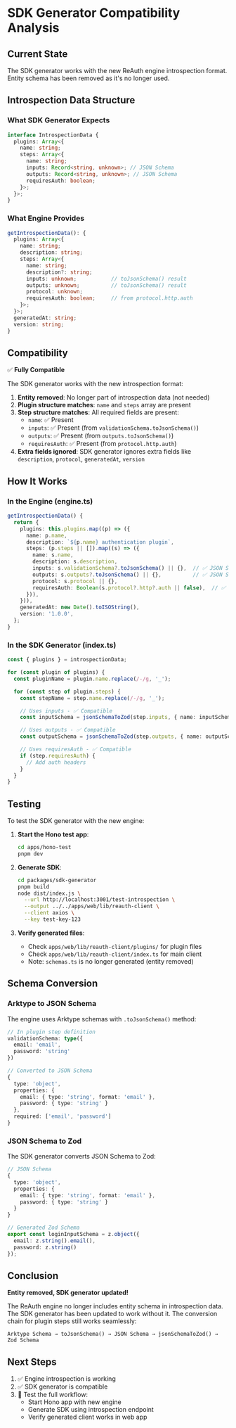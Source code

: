 # SDK Generator Compatibility Analysis

## Current State

The SDK generator works with the new ReAuth engine introspection format. Entity schema has been removed as it's no longer used.

## Introspection Data Structure

### What SDK Generator Expects

```typescript
interface IntrospectionData {
  plugins: Array<{
    name: string;
    steps: Array<{
      name: string;
      inputs: Record<string, unknown>; // JSON Schema
      outputs: Record<string, unknown>; // JSON Schema
      requiresAuth: boolean;
    }>;
  }>;
}
```

### What Engine Provides

```typescript
getIntrospectionData(): {
  plugins: Array<{
    name: string;
    description: string;
    steps: Array<{
      name: string;
      description?: string;
      inputs: unknown;           // toJsonSchema() result
      outputs: unknown;          // toJsonSchema() result
      protocol: unknown;
      requiresAuth: boolean;     // from protocol.http.auth
    }>;
  }>;
  generatedAt: string;
  version: string;
}
```

## Compatibility

✅ **Fully Compatible**

The SDK generator works with the new introspection format:

1. **Entity removed**: No longer part of introspection data (not needed)
2. **Plugin structure matches**: `name` and `steps` array are present
3. **Step structure matches**: All required fields are present:
   - `name`: ✅ Present
   - `inputs`: ✅ Present (from `validationSchema.toJsonSchema()`)
   - `outputs`: ✅ Present (from `outputs.toJsonSchema()`)
   - `requiresAuth`: ✅ Present (from `protocol.http.auth`)
4. **Extra fields ignored**: SDK generator ignores extra fields like `description`, `protocol`, `generatedAt`, `version`

## How It Works

### In the Engine (engine.ts)

```typescript
getIntrospectionData() {
  return {
    plugins: this.plugins.map((p) => ({
      name: p.name,
      description: `${p.name} authentication plugin`,
      steps: (p.steps || []).map((s) => ({
        name: s.name,
        description: s.description,
        inputs: s.validationSchema?.toJsonSchema() || {},  // ✅ JSON Schema
        outputs: s.outputs?.toJsonSchema() || {},          // ✅ JSON Schema
        protocol: s.protocol || {},
        requiresAuth: Boolean(s.protocol?.http?.auth || false),  // ✅ Boolean
      })),
    })),
    generatedAt: new Date().toISOString(),
    version: '1.0.0',
  };
}
```

### In the SDK Generator (index.ts)

```typescript
const { plugins } = introspectionData;

for (const plugin of plugins) {
  const pluginName = plugin.name.replace(/-/g, '_');

  for (const step of plugin.steps) {
    const stepName = step.name.replace(/-/g, '_');

    // Uses inputs - ✅ Compatible
    const inputSchema = jsonSchemaToZod(step.inputs, { name: inputSchemaName });

    // Uses outputs - ✅ Compatible
    const outputSchema = jsonSchemaToZod(step.outputs, { name: outputSchemaName });

    // Uses requiresAuth - ✅ Compatible
    if (step.requiresAuth) {
      // Add auth headers
    }
  }
}
```

## Testing

To test the SDK generator with the new engine:

1. **Start the Hono test app**:

   ```bash
   cd apps/hono-test
   pnpm dev
   ```

2. **Generate SDK**:

   ```bash
   cd packages/sdk-generator
   pnpm build
   node dist/index.js \
     --url http://localhost:3001/test-introspection \
     --output ../../apps/web/lib/reauth-client \
     --client axios \
     --key test-key-123
   ```

3. **Verify generated files**:
   - Check `apps/web/lib/reauth-client/plugins/` for plugin files
   - Check `apps/web/lib/reauth-client/index.ts` for main client
   - Note: `schemas.ts` is no longer generated (entity removed)

## Schema Conversion

### Arktype to JSON Schema

The engine uses Arktype schemas with `.toJsonSchema()` method:

```typescript
// In plugin step definition
validationSchema: type({
  email: 'email',
  password: 'string'
})

// Converted to JSON Schema
{
  type: 'object',
  properties: {
    email: { type: 'string', format: 'email' },
    password: { type: 'string' }
  },
  required: ['email', 'password']
}
```

### JSON Schema to Zod

The SDK generator converts JSON Schema to Zod:

```typescript
// JSON Schema
{
  type: 'object',
  properties: {
    email: { type: 'string', format: 'email' },
    password: { type: 'string' }
  }
}

// Generated Zod Schema
export const loginInputSchema = z.object({
  email: z.string().email(),
  password: z.string()
});
```

## Conclusion

**Entity removed, SDK generator updated!**

The ReAuth engine no longer includes entity schema in introspection data. The SDK generator has been updated to work without it. The conversion chain for plugin steps still works seamlessly:

```
Arktype Schema → toJsonSchema() → JSON Schema → jsonSchemaToZod() → Zod Schema
```

## Next Steps

1. ✅ Engine introspection is working
2. ✅ SDK generator is compatible
3. 🔄 Test the full workflow:
   - Start Hono app with new engine
   - Generate SDK using introspection endpoint
   - Verify generated client works in web app
